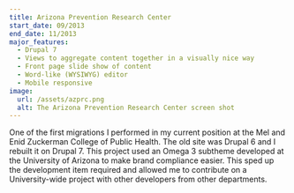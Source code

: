 ```yaml
---
title: Arizona Prevention Research Center
start_date: 09/2013
end_date: 11/2013
major_features:
  - Drupal 7
  - Views to aggregate content together in a visually nice way
  - Front page slide show of content
  - Word-like (WYSIWYG) editor
  - Mobile responsive
image:
  url: /assets/azprc.png
  alt: The Arizona Prevention Research Center screen shot
---
```


One of the first migrations I performed in my current position at the Mel
and Enid Zuckerman College of Public Health. The old site was Drupal 6 and
I rebuilt it on Drupal 7. This project used an Omega 3 subtheme developed
at the University of Arizona to make brand compliance easier. This sped up
the development item required and allowed me to contribute on a
University-wide project with other developers from other departments.
